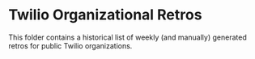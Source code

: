 # Twilio Organizational Retros

This folder contains a historical list of weekly (and manually) generated retros for public Twilio organizations.